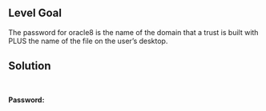 ## Level Goal
The password for oracle8 is the name of the domain that a trust is built with PLUS the name of the file on the user’s desktop.

## Solution
```powershell
                                                              
```
<strong>Password:</strong> <code></code>

